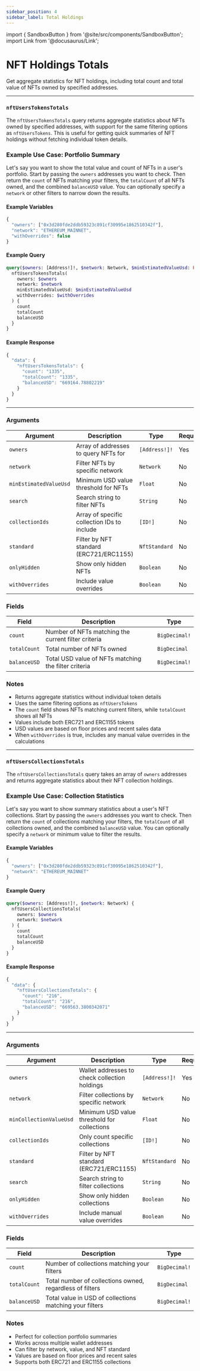 ```yaml
---
sidebar_position: 4
sidebar_label: Total Holdings
---
```


import { SandboxButton } from '@site/src/components/SandboxButton';
import Link from '@docusaurus/Link';

# NFT Holdings Totals

Get aggregate statistics for NFT holdings, including total count and total value of NFTs owned by specified addresses.

---

### `nftUsersTokensTotals`

The `nftUsersTokensTotals` query returns aggregate statistics about NFTs owned by specified addresses, with support for the same filtering options as `nftUsersTokens`. This is useful for getting quick summaries of NFT holdings without fetching individual token details.

### Example Use Case: Portfolio Summary

Let's say you want to show the total value and count of NFTs in a user's portfolio. Start by passing the `owners` addresses you want to check. Then return the `count` of NFTs matching your filters, the `totalCount` of all NFTs owned, and the combined `balanceUSD` value. You can optionally specify a `network` or other filters to narrow down the results.

#### Example Variables

```js
{
  "owners": ["0x3d280fde2ddb59323c891cf30995e1862510342f"],
  "network": "ETHEREUM_MAINNET",
  "withOverrides": false
}
```

#### Example Query

```graphql
query($owners: [Address!]!, $network: Network, $minEstimatedValueUsd: Float, $withOverrides: Boolean) {
  nftUsersTokensTotals(
    owners: $owners
    network: $network
    minEstimatedValueUsd: $minEstimatedValueUsd
    withOverrides: $withOverrides
  ) {
    count
    totalCount
    balanceUSD
  }
}
```

#### Example Response

```js
{
  "data": {
    "nftUsersTokensTotals": {
      "count": "1335",
      "totalCount": "1335",
      "balanceUSD": "669164.78802219"
    }
  }
}
```
<SandboxButton/>

---

### Arguments

| Argument | Description | Type | Required |
| -------- | ----------- | ---- | -------- |
| `owners` | Array of addresses to query NFTs for | `[Address!]!` | Yes |
| `network` | Filter NFTs by specific network | `Network` | No |
| `minEstimatedValueUsd` | Minimum USD value threshold for NFTs | `Float` | No |
| `search` | Search string to filter NFTs | `String` | No |
| `collectionIds` | Array of specific collection IDs to include | `[ID!]` | No |
| `standard` | Filter by NFT standard (ERC721/ERC1155) | `NftStandard` | No |
| `onlyHidden` | Show only hidden NFTs | `Boolean` | No |
| `withOverrides` | Include value overrides | `Boolean` | No |

### Fields

| Field | Description | Type |
| ----- | ----------- | ---- |
| `count` | Number of NFTs matching the current filter criteria | `BigDecimal!` |
| `totalCount` | Total number of NFTs owned | `BigDecimal` |
| `balanceUSD` | Total USD value of NFTs matching the filter criteria | `BigDecimal!` |

### Notes
- Returns aggregate statistics without individual token details
- Uses the same filtering options as `nftUsersTokens`
- The `count` field shows NFTs matching current filters, while `totalCount` shows all NFTs
- Values include both ERC721 and ERC1155 tokens
- USD values are based on floor prices and recent sales data
- When `withOverrides` is true, includes any manual value overrides in the calculations


---


### `nftUsersCollectionsTotals`

The `nftUsersCollectionsTotals` query takes an array of `owners` addresses and returns aggregate statistics about their NFT collection holdings.

### Example Use Case: Collection Statistics

Let's say you want to show summary statistics about a user's NFT collections. Start by passing the `owners` addresses you want to check. Then return the `count` of collections matching your filters, the `totalCount` of all collections owned, and the combined `balanceUSD` value. You can optionally specify a `network` or minimum value to filter the results.

#### Example Variables

```js
{
  "owners": ["0x3d280fde2ddb59323c891cf30995e1862510342f"],
  "network": "ETHEREUM_MAINNET"
}
```

#### Example Query

```graphql
query($owners: [Address!]!, $network: Network) {
  nftUsersCollectionsTotals(
    owners: $owners
    network: $network
  ) {
    count
    totalCount
    balanceUSD
  }
}
```

#### Example Response

```js
{
  "data": {
    "nftUsersCollectionsTotals": {
      "count": "216",
      "totalCount": "216",
      "balanceUSD": "669563.3800342071"
    }
  }
}
```

<SandboxButton/>

---

### Arguments

| Argument | Description | Type | Required |
| -------- | ----------- | ---- | -------- |
| `owners` | Wallet addresses to check collection holdings | `[Address!]!` | Yes |
| `network` | Filter collections by specific network | `Network` | No |
| `minCollectionValueUsd` | Minimum USD value threshold for collections | `Float` | No |
| `collectionIds` | Only count specific collections | `[ID!]` | No |
| `standard` | Filter by NFT standard (ERC721/ERC1155) | `NftStandard` | No |
| `search` | Search string to filter collections | `String` | No |
| `onlyHidden` | Show only hidden collections | `Boolean` | No |
| `withOverrides` | Include manual value overrides | `Boolean` | No |

### Fields

| Field | Description | Type |
| ----- | ----------- | ---- |
| `count` | Number of collections matching your filters | `BigDecimal!` |
| `totalCount` | Total number of collections owned, regardless of filters | `BigDecimal` |
| `balanceUSD` | Total value in USD of collections matching your filters | `BigDecimal!` |

### Notes
- Perfect for collection portfolio summaries
- Works across multiple wallet addresses
- Can filter by network, value, and NFT standard
- Values are based on floor prices and recent sales
- Supports both ERC721 and ERC1155 collections